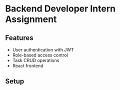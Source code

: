
# Backend Developer Intern Assignment

## Features
- User authentication with JWT
- Role-based access control
- Task CRUD operations
- React frontend

## Setup

